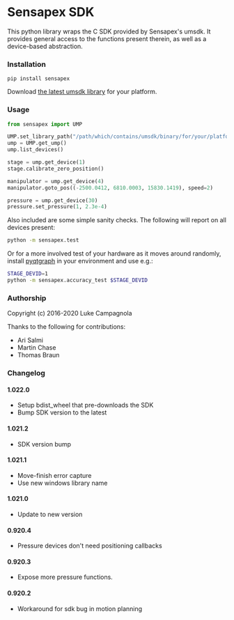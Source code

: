 # Sensapex SDK

This python library wraps the C SDK provided by Sensapex's umsdk. It provides
general access to the functions present therein, as well as a device-based
abstraction.

### Installation

`pip install sensapex`

Download [the latest umsdk library](http://dist.sensapex.com/misc/um-sdk/latest/) for your platform.

### Usage

```python
from sensapex import UMP

UMP.set_library_path("/path/which/contains/umsdk/binary/for/your/platform/")
ump = UMP.get_ump()
ump.list_devices()

stage = ump.get_device(1)
stage.calibrate_zero_position()

manipulator = ump.get_device(4)
manipulator.goto_pos((-2500.0412, 6810.0003, 15830.1419), speed=2)

pressure = ump.get_device(30)
pressure.set_pressure(1, 2.3e-4)
```

Also included are some simple sanity checks. The following will report on all 
devices present:

```bash
python -m sensapex.test
```

Or for a more involved test of your hardware as it moves around randomly,
install [pyqtgraph](https://pyqtgraph.org) in your environment and use e.g.:

```bash
STAGE_DEVID=1
python -m sensapex.accuracy_test $STAGE_DEVID
```

### Authorship

Copyright (c) 2016-2020 Luke Campagnola

Thanks to the following for contributions:

 * Ari Salmi
 * Martin Chase
 * Thomas Braun

### Changelog

#### 1.022.0

* Setup bdist_wheel that pre-downloads the SDK
* Bump SDK version to the latest

#### 1.021.2

* SDK version bump

#### 1.021.1

* Move-finish error capture
* Use new windows library name

#### 1.021.0

* Update to new version

#### 0.920.4

* Pressure devices don't need positioning callbacks

#### 0.920.3

* Expose more pressure functions.

#### 0.920.2

* Workaround for sdk bug in motion planning
